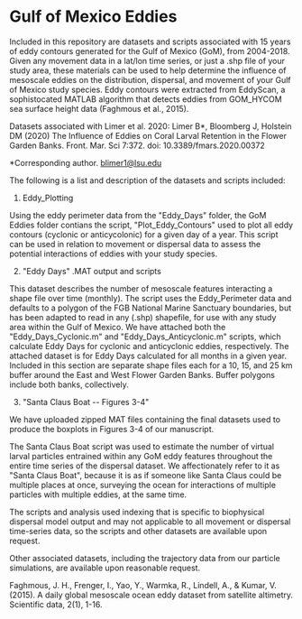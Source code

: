 # Gulf of Mexico Eddies

Included in this repository are datasets and scripts associated with 15 years of eddy contours generated for the Gulf of Mexico (GoM), from 2004-2018. Given any movement data in a lat/lon time series, or just a .shp file of your study area, these materials can be used to help determine the influence of mesoscale eddies on the distribution, dispersal, and movement of your Gulf of Mexico study species. Eddy contours were extracted from EddyScan, a sophistocated MATLAB algorithm that detects eddies from GOM_HYCOM sea surface height data (Faghmous et al., 2015). 

Datasets associated with Limer et al. 2020:
Limer B*, Bloomberg J, Holstein DM (2020) The Influence of Eddies on Coral Larval Retention in the Flower Garden Banks. Front. Mar. Sci 7:372. doi: 10.3389/fmars.2020.00372

*Corresponding author. blimer1@lsu.edu

The following is a list and description of the datasets and scripts included:

1) Eddy_Plotting

Using the eddy perimeter data from the "Eddy_Days" folder, the GoM Eddies folder contians the script, "Plot_Eddy_Contours" used to plot all eddy contours (cyclonic or anticycolonic) for a given day of a year. This script can be used in relation to movement or dispersal data to assess the potential interactions of eddies with your study species.

2) "Eddy Days" .MAT output and scripts

This dataset describes the number of mesoscale features interacting a shape file over time (monthly). The script uses the Eddy_Perimeter data and defaults to a polygon of the FGB National Marine Sanctuary boundaries, but has been adapted to read in any (.shp) shapefile, for use with any study area within the Gulf of Mexico. We have attached both the "Eddy_Days_Cyclonic.m" and "Eddy_Days_Anticyclonic.m" scripts, which calculate Eddy Days for cyclonic and anticyclonic eddies, respectively. The attached dataset is for Eddy Days calculated for all months in a given year. Included in this section are separate shape files each for a 10, 15, and 25 km buffer around the East and West Flower Garden Banks. Buffer polygons include both banks, collectively.

3) "Santa Claus Boat -- Figures 3-4"

We have uploaded zipped MAT files containing the final datasets used to produce the boxplots in Figures 3-4 of our manuscript.

The Santa Claus Boat script was used to estimate the number of virtual larval particles entrained within any GoM eddy features throughout the entire time series of the dispersal dataset. We affectionately refer to it as "Santa Claus Boat", because it is as if someone like Santa Claus could be multiple places at once, surveying the ocean for interactions of multiple particles with multiple eddies, at the same time.

The scripts and analysis used indexing that is specific to biophysical dispersal model output and may not applicable to all movement or dispersal time-series data, so the scripts and other datasets are available upon request. 

Other associated datasets, including the trajectory data from our particle simulations, are available upon reasonable request.

Faghmous, J. H., Frenger, I., Yao, Y., Warmka, R., Lindell, A., & Kumar, V. (2015). A daily global mesoscale ocean eddy dataset from satellite altimetry. Scientific data, 2(1), 1-16.
